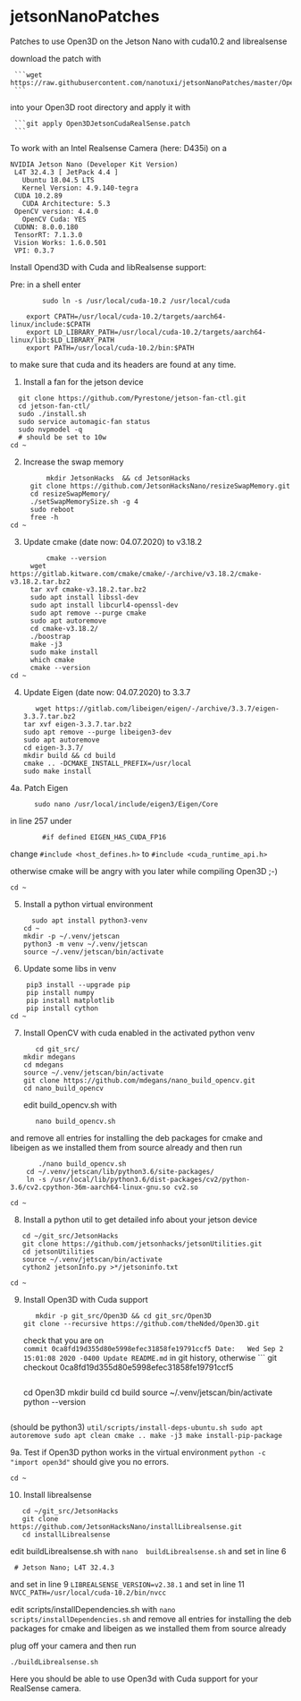# jetsonNanoPatches
Patches to use Open3D on the Jetson Nano with cuda10.2  and librealsense

download the patch with

     ```wget https://raw.githubusercontent.com/nanotuxi/jetsonNanoPatches/master/Open3DJetsonCudaRealSense.patch
     ```

into your Open3D root directory and apply it with

     ```git apply Open3DJetsonCudaRealSense.patch
     ```

To work with an Intel Realsense Camera (here: D435i) on a
```
NVIDIA Jetson Nano (Developer Kit Version)
 L4T 32.4.3 [ JetPack 4.4 ]
   Ubuntu 18.04.5 LTS
   Kernel Version: 4.9.140-tegra
 CUDA 10.2.89
   CUDA Architecture: 5.3
 OpenCV version: 4.4.0
   OpenCV Cuda: YES
 CUDNN: 8.0.0.180
 TensorRT: 7.1.3.0
 Vision Works: 1.6.0.501
 VPI: 0.3.7
```

Install Opend3D with Cuda and libRealsense support:

Pre:
in a shell enter
```
        sudo ln -s /usr/local/cuda-10.2 /usr/local/cuda
        
	export CPATH=/usr/local/cuda-10.2/targets/aarch64-linux/include:$CPATH
	export LD_LIBRARY_PATH=/usr/local/cuda-10.2/targets/aarch64-linux/lib:$LD_LIBRARY_PATH
 	export PATH=/usr/local/cuda-10.2/bin:$PATH
```
	
to make sure that cuda and its headers are found at any time.

1. Install a fan for the jetson device
  ```   mkdir git_src && cd git_src/
	git clone https://github.com/Pyrestone/jetson-fan-ctl.git
	cd jetson-fan-ctl/
	sudo ./install.sh
	sudo service automagic-fan status
	sudo nvpmodel -q
	# should be set to 10w
cd ~
```
2. Increase the swap memory
```      cd git_src/
         mkdir JetsonHacks  && cd JetsonHacks
	 git clone https://github.com/JetsonHacksNano/resizeSwapMemory.git
	 cd resizeSwapMemory/
	 ./setSwapMemorySize.sh -g 4
	 sudo reboot
	 free -h
cd ~
```
3. Update cmake (date now: 04.07.2020) to v3.18.2
```
         cmake --version
	 wget https://gitlab.kitware.com/cmake/cmake/-/archive/v3.18.2/cmake-v3.18.2.tar.bz2
	 tar xvf cmake-v3.18.2.tar.bz2
	 sudo apt install libssl-dev
	 sudo apt install libcurl4-openssl-dev
	 sudo apt remove --purge cmake
	 sudo apt autoremove
	 cd cmake-v3.18.2/
	 ./boostrap
	 make -j3
	 sudo make install
	 which cmake
	 cmake --version
cd ~
```
4. Update Eigen (date now: 04.07.2020) to 3.3.7
      ```
         wget https://gitlab.com/libeigen/eigen/-/archive/3.3.7/eigen-3.3.7.tar.bz2
	 tar xvf eigen-3.3.7.tar.bz2
	 sudo apt remove --purge libeigen3-dev
	 sudo apt autoremove
	 cd eigen-3.3.7/
	 mkdir build && cd build
	 cmake .. -DCMAKE_INSTALL_PREFIX=/usr/local
	 sudo make install
      ```
	
4a. Patch Eigen
	  
```
	  sudo nano /usr/local/include/eigen3/Eigen/Core
```
  in line 257 under 
	  
 ```
         #if defined EIGEN_HAS_CUDA_FP16
 ```
   change
         ```
         #include <host_defines.h>
         ```
   to
         ```
         #include <cuda_runtime_api.h>
         ```
	 
   otherwise cmake will be angry with you later while compiling Open3D ;-)
```	
cd ~	
```
5. Install a python virtual environment

      ```
        sudo apt install python3-venv
	cd ~
	mkdir -p ~/.venv/jetscan
	python3 -m venv ~/.venv/jetscan
	source ~/.venv/jetscan/bin/activate
      ```
6. Update some libs in venv
```
	pip3 install --upgrade pip
	pip install numpy
	pip install matplotlib
	pip install cython
cd ~
```
7. Install OpenCV with cuda enabled in the activated python venv

     ```
        cd git_src/
	mkdir mdegans
	cd mdegans
	source ~/.venv/jetscan/bin/activate
	git clone https://github.com/mdegans/nano_build_opencv.git
	cd nano_build_opencv
     ```
	
     edit build_opencv.sh with
	
     ```
        nano build_opencv.sh
     ```
  and remove all entries for installing the deb packages for cmake and libeigen
  as we installed them from source already
  and then run
```
       ./nano build_opencv.sh
	cd ~/.venv/jetscan/lib/python3.6/site-packages/
   	ln -s /usr/local/lib/python3.6/dist-packages/cv2/python-3.6/cv2.cpython-36m-aarch64-linux-gnu.so cv2.so

cd ~
```
8. Install a python util to get detailed info about your jetson device
     
 ```
	cd ~/git_src/JetsonHacks
	git clone https://github.com/jetsonhacks/jetsonUtilities.git
	cd jetsonUtilities
	source ~/.venv/jetscan/bin/activate
	cython2 jetsonInfo.py >*/jetsoninfo.txt

cd ~
```
9. Install Open3D with Cuda support
     ```
        mkdir -p git_src/Open3D && cd git_src/Open3D
	git clone --recursive https://github.com/theNded/Open3D.git
    ```
   check that you are on 	
       ```
	    commit 0ca8fd19d355d80e5998efec31858fe19791ccf5
	Date:   Wed Sep 2 15:01:08 2020 -0400
		Update README.md
       ```
	in git history, otherwise
       ```
    git checkout 0ca8fd19d355d80e5998efec31858fe19791ccf5
    ```
    ```
	cd Open3D
	mkdir build  cd build
	source ~/.venv/jetscan/bin/activate
	python --version
     ```
  (should be python3)
       ```
        util/scripts/install-deps-ubuntu.sh
	sudo apt autoremove
	sudo apt clean
	cmake ..
	make -j3
	make install-pip-package
        ```

9a. Test if Open3D python works in the virtual environment
       ```
       python -c "import open3d"
       ```
    should give you no errors.
 ```
 cd ~
 ```
10. Install librealsense
   ```
      cd ~/git_src/JetsonHacks
      git clone https://github.com/JetsonHacksNano/installLibrealsense.git
      cd installLibrealsense
   ```

   edit buildLibrealsense.sh  with 
     ```
   	nano  buildLibrealsense.sh
     ```
   and set in line 6
   ```
    # Jetson Nano; L4T 32.4.3
   ```
   and set in line 9
	  ```
	   LIBREALSENSE_VERSION=v2.38.1
	  ```
   and set in line 11
	   ```
	   NVCC_PATH=/usr/local/cuda-10.2/bin/nvcc
	   ```
	   
   edit scripts/installDependencies.sh with
	   ```
	   nano scripts/installDependencies.sh
	   ```
   and remove all entries for installing the deb packages for cmake and libeigen
   as we installed them from source already
   
   plug off your camera
   and then run	
   ```
   ./buildLibrealsense.sh
   ```

Here you should be able to use Open3d with Cuda support for your RealSense camera.


